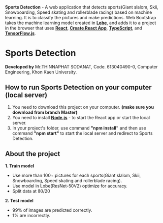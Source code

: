 **Sports Detection** - A web application that detects sports(Giant slalom, Skii, Snowboarding, Speed skating and rollerblade racing) based on machine learning. 
It is to classify the pictures and make predictions. Web Bootstrap takes the machine learning model created in **[Lobe](https://lobe.ai/)**, 
and adds it to a project in the browser that uses **[React](https://reactjs.org/)**, **[Create React App](https://github.com/facebook/create-react-app)**, 
**[TypeScript](https://www.typescriptlang.org/)**, and **[TensorFlow.js](https://www.tensorflow.org/js)**.

# Sports Detection

**Developed by** Mr.THINNAPHAT SODANAT, Code. 613040490-0, Computer Engineering, Khon Kaen University.

## How to run Sports Detection on your computer (local server)
1. You need to download this project on your computer. **(make sure you download from branch Master)**
2. You need to install **[Node.js](https://nodejs.org/en/)** - to start the React app or start the local server.
3. In your project's folder, use command **"npm install"** and then use command **"npm start"** to start the local server and redirect to Sports Detection.

## About the project
**1. Train model**
- Use more than 100+ pictures for each sports(Giant slalom, Skii, Snowboarding, Speed skating and rollerblade racing).
- Use model in Lobe(ResNet-50V2) optimize for accuracy.
- Split data at 80/20

**2. Test model**
- 99% of images are predicted correctly.
- 1% are incorrectly.
